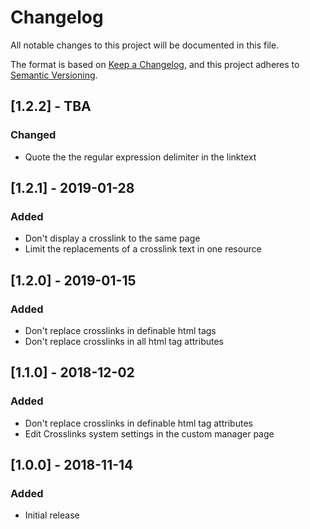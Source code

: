 # Changelog
All notable changes to this project will be documented in this file.

The format is based on [Keep a Changelog](https://keepachangelog.com/en/1.0.0/),
and this project adheres to [Semantic Versioning](https://semver.org/spec/v2.0.0.html).

## [1.2.2] - TBA
### Changed
- Quote the the regular expression delimiter in the linktext

## [1.2.1] - 2019-01-28
### Added
- Don't display a crosslink to the same page
- Limit the replacements of a crosslink text in one resource

## [1.2.0] - 2019-01-15
### Added
- Don't replace crosslinks in definable html tags
- Don't replace crosslinks in all html tag attributes

## [1.1.0] - 2018-12-02
### Added
- Don't replace crosslinks in definable html tag attributes
- Edit Crosslinks system settings in the custom manager page

## [1.0.0] - 2018-11-14
### Added
- Initial release
